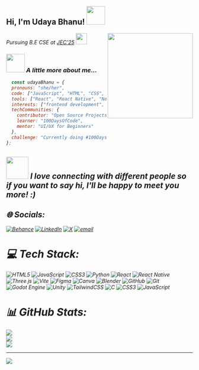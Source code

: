 <h2> Hi, I'm Udaya Bhanu! <img src="https://media.giphy.com/media/mGcNjsfWAjY5AEZNw6/giphy.gif" width="50"></h2>
<img align='right' src="https://i.ibb.co/GvKVgML/download-2.gif" width="230">


<p><em>Pursuing B.E CSE at <a href="http://www.jec.ac.in">JEC'25</a> <img src="https://media.giphy.com/media/fYSnHlufseco8Fh93Z/giphy.gif" width="30">

### <img src="https://media.giphy.com/media/VgCDAzcKvsR6OM0uWg/giphy.gif" width="50"> A little more about me...

```javascript
  const udayaBhanu = {
  pronouns: "she/her",
  code: ["JavaScript", "HTML", "CSS", "React", "Node.js", "MongoDB"],
  tools: ["React", "React Native", "Node.js", "Express", "Figma", "Vite", "Leaflet", "Godot"],
  interests: ["frontend development", "UI/UX design", "game development", "blockchain-based apps"],
  techCommunities: {
    contributor: "Open Source Projects",
    learner: "100DaysOfCode",
    mentor: "UI/UX for Beginners"
  },
  challenge: "Currently doing #100DaysOfCode focused on full-stack development and UI/UX"
};

```

<img src="https://media.giphy.com/media/LnQjpWaON8nhr21vNW/giphy.gif" width="60"> <em><b>I love connecting with different people</b> so if you want to say <b>hi, I'll be happy to meet you more!</b> :)</em>
---


## 🌐 Socials:
[![Behance](https://img.shields.io/badge/Behance-1769ff?logo=behance&logoColor=white)](https://behance.net/https://www.behance.net/udayabhanu4) [![LinkedIn](https://img.shields.io/badge/LinkedIn-%230077B5.svg?logo=linkedin&logoColor=white)](https://linkedin.com/in/https://www.linkedin.com/in/udaya-bhanu-s-3003972a6/) [![X](https://img.shields.io/badge/X-black.svg?logo=X&logoColor=white)](https://x.com/https://x.com/twilight_UB)  [![email](https://img.shields.io/badge/Email-D14836?logo=gmail&logoColor=white)](mailto:bhanuu339@gmail.com) 

# 💻 Tech Stack:
![HTML5](https://img.shields.io/badge/html5-%23E34F26.svg?style=plastic&logo=html5&logoColor=white) ![JavaScript](https://img.shields.io/badge/javascript-%23323330.svg?style=plastic&logo=javascript&logoColor=%23F7DF1E) ![CSS3](https://img.shields.io/badge/css3-%231572B6.svg?style=plastic&logo=css3&logoColor=white) ![Python](https://img.shields.io/badge/python-3670A0?style=plastic&logo=python&logoColor=ffdd54) ![React](https://img.shields.io/badge/react-%2320232a.svg?style=plastic&logo=react&logoColor=%2361DAFB) ![React Native](https://img.shields.io/badge/react_native-%2320232a.svg?style=plastic&logo=react&logoColor=%2361DAFB) ![Three js](https://img.shields.io/badge/threejs-black?style=plastic&logo=three.js&logoColor=white) ![Vite](https://img.shields.io/badge/vite-%23646CFF.svg?style=plastic&logo=vite&logoColor=white) ![Figma](https://img.shields.io/badge/figma-%23F24E1E.svg?style=plastic&logo=figma&logoColor=white) ![Canva](https://img.shields.io/badge/Canva-%2300C4CC.svg?style=plastic&logo=Canva&logoColor=white) ![Blender](https://img.shields.io/badge/blender-%23F5792A.svg?style=plastic&logo=blender&logoColor=white) ![GitHub](https://img.shields.io/badge/github-%23121011.svg?style=plastic&logo=github&logoColor=white) ![Git](https://img.shields.io/badge/git-%23F05033.svg?style=plastic&logo=git&logoColor=white) ![Godot Engine](https://img.shields.io/badge/GODOT-%23FFFFFF.svg?style=plastic&logo=godot-engine) ![Unity](https://img.shields.io/badge/unity-%23000000.svg?style=plastic&logo=unity&logoColor=white) ![TailwindCSS](https://img.shields.io/badge/tailwindcss-%2338B2AC.svg?style=plastic&logo=tailwind-css&logoColor=white) ![C](https://img.shields.io/badge/c-%2300599C.svg?style=plastic&logo=c&logoColor=white) ![CSS3](https://img.shields.io/badge/css3-%231572B6.svg?style=plastic&logo=css3&logoColor=white) ![JavaScript](https://img.shields.io/badge/javascript-%23323330.svg?style=plastic&logo=javascript&logoColor=%23F7DF1E)
# 📊 GitHub Stats:
![](https://github-readme-stats.vercel.app/api?username=bhanu-3333&theme=shadow_green&hide_border=false&include_all_commits=false&count_private=false)<br/>
![](https://nirzak-streak-stats.vercel.app/?user=bhanu-3333&theme=shadow_green&hide_border=false)<br/>
![](https://github-readme-stats.vercel.app/api/top-langs/?username=bhanu-3333&theme=shadow_green&hide_border=false&include_all_commits=false&count_private=false&layout=compact)

---
[![](https://visitcount.itsvg.in/api?id=bhanu-3333&icon=0&color=0)](https://visitcount.itsvg.in)

<!-- Proudly created with GPRM ( https://gprm.itsvg.in ) -->
